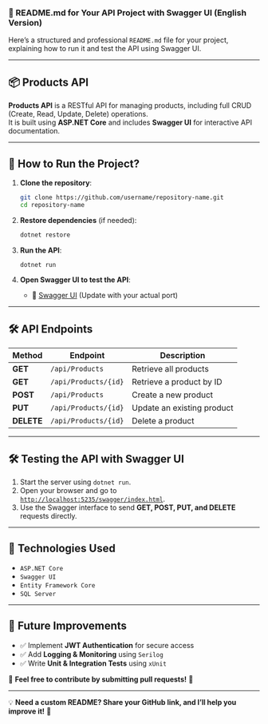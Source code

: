 ### **📌 README.md for Your API Project with Swagger UI (English Version)**  

Here’s a structured and professional `README.md` file for your project, explaining how to run it and test the API using Swagger UI.

---

## **📦 Products API**  

**Products API** is a RESTful API for managing products, including full CRUD (Create, Read, Update, Delete) operations.  
It is built using **ASP.NET Core** and includes **Swagger UI** for interactive API documentation.  

---

## 🚀 **How to Run the Project?**  

1. **Clone the repository**:  
   ```bash
   git clone https://github.com/username/repository-name.git
   cd repository-name
   ```

2. **Restore dependencies** (if needed):  
   ```bash
   dotnet restore
   ```

3. **Run the API**:  
   ```bash
   dotnet run
   ```

4. **Open Swagger UI to test the API**:  
   - 🔗 [Swagger UI](http://localhost:5235/swagger/index.html) (Update with your actual port)

---

## 🛠 **API Endpoints**  

| Method    | Endpoint                 | Description |
|-----------|--------------------------|-------------|
| **GET**    | `/api/Products`         | Retrieve all products |
| **GET**    | `/api/Products/{id}`    | Retrieve a product by ID |
| **POST**   | `/api/Products`         | Create a new product |
| **PUT**    | `/api/Products/{id}`    | Update an existing product |
| **DELETE** | `/api/Products/{id}`    | Delete a product |

---

## 🛠 **Testing the API with Swagger UI**  

1. Start the server using `dotnet run`.  
2. Open your browser and go to [`http://localhost:5235/swagger/index.html`](http://localhost:5235/swagger/index.html).  
3. Use the Swagger interface to send **GET, POST, PUT, and DELETE** requests directly.  

---

## 📌 **Technologies Used**  

- `ASP.NET Core`  
- `Swagger UI`  
- `Entity Framework Core`  
- `SQL Server`  

---

## 🎯 **Future Improvements**  

- ✅ Implement **JWT Authentication** for secure access  
- ✅ Add **Logging & Monitoring** using `Serilog`  
- ✅ Write **Unit & Integration Tests** using `xUnit`  

📢 **Feel free to contribute by submitting pull requests!** 🚀  

---

💡 **Need a custom README? Share your GitHub link, and I’ll help you improve it!** 🚀
